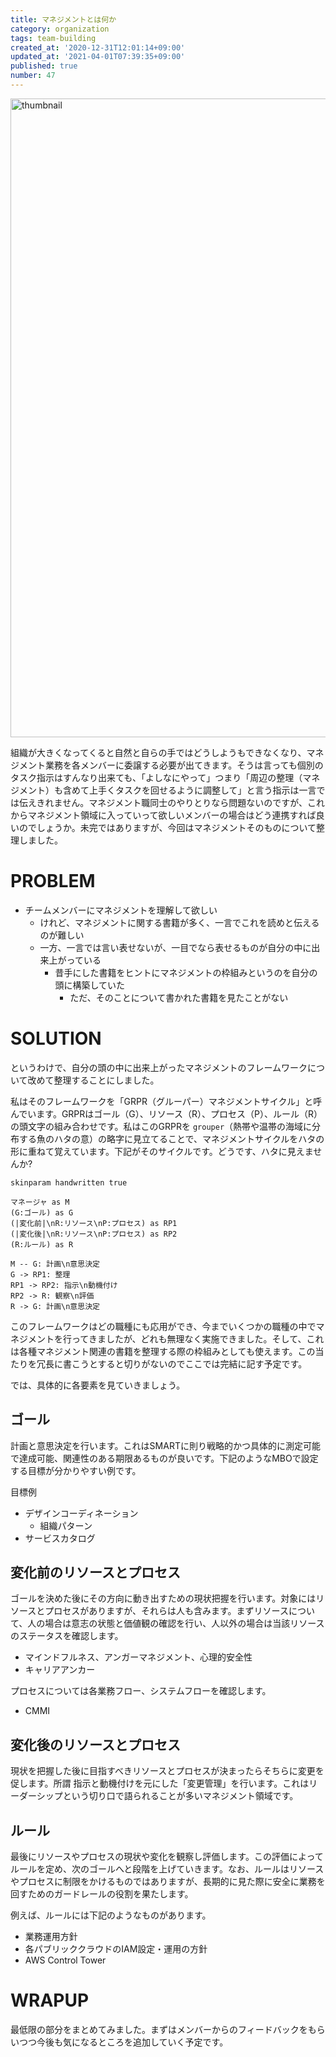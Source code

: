 ```yaml
---
title: マネジメントとは何か
category: organization
tags: team-building
created_at: '2020-12-31T12:01:14+09:00'
updated_at: '2021-04-01T07:39:35+09:00'
published: true
number: 47
---
```


<img width="1022" alt="thumbnail" src="https://img.esa.io/uploads/production/attachments/16651/2021/01/30/97367/8ac007e9-54f6-4909-b4e5-5068addb8466.png">

組織が大きくなってくると自然と自らの手ではどうしようもできなくなり、マネジメント業務を各メンバーに委譲する必要が出てきます。そうは言っても個別のタスク指示はすんなり出来ても、「よしなにやって」つまり「周辺の整理（マネジメント）も含めて上手くタスクを回せるように調整して」と言う指示は一言では伝えきれません。マネジメント職同士のやりとりなら問題ないのですが、これからマネジメント領域に入っていって欲しいメンバーの場合はどう連携すれば良いのでしょうか。未完ではありますが、今回はマネジメントそのものについて整理しました。

# PROBLEM
- チームメンバーにマネジメントを理解して欲しい
    - けれど、マネジメントに関する書籍が多く、一言でこれを読めと伝えるのが難しい
    - 一方、一言では言い表せないが、一目でなら表せるものが自分の中に出来上がっている
        - 昔手にした書籍をヒントにマネジメントの枠組みというのを自分の頭に構築していた
            - ただ、そのことについて書かれた書籍を見たことがない

# SOLUTION
というわけで、自分の頭の中に出来上がったマネジメントのフレームワークについて改めて整理することにしました。

私はそのフレームワークを「GRPR（グルーパー）マネジメントサイクル」と呼んでいます。GRPRはゴール（G）、リソース（R）、プロセス（P）、ルール（R）の頭文字の組み合わせです。私はこのGRPRを `grouper`（熱帯や温帯の海域に分布する魚のハタの意）の略字に見立てることで、マネジメントサイクルをハタの形に重ねて覚えています。下記がそのサイクルです。どうです、ハタに見えませんか?

```uml
skinparam handwritten true

マネージャ as M
(G:ゴール) as G
(|変化前|\nR:リソース\nP:プロセス) as RP1
(|変化後|\nR:リソース\nP:プロセス) as RP2
(R:ルール) as R

M -- G: 計画\n意思決定
G -> RP1: 整理
RP1 -> RP2: 指示\n動機付け
RP2 -> R: 観察\n評価
R -> G: 計画\n意思決定
```

このフレームワークはどの職種にも応用ができ、今までいくつかの職種の中でマネジメントを行ってきましたが、どれも無理なく実施できました。そして、これは各種マネジメント関連の書籍を整理する際の枠組みとしても使えます。この当たりを冗長に書こうとすると切りがないのでここでは完結に記す予定です。

では、具体的に各要素を見ていきましょう。

## ゴール
計画と意思決定を行います。これはSMARTに則り戦略的かつ具体的に測定可能で達成可能、関連性のある期限あるものが良いです。下記のようなMBOで設定する目標が分かりやすい例です。

目標例
- デザインコーディネーション
    - 組織パターン
- サービスカタログ

## 変化前のリソースとプロセス
ゴールを決めた後にその方向に動き出すための現状把握を行います。対象にはリソースとプロセスがありますが、それらは人も含みます。まずリソースについて、人の場合は意志の状態と価値観の確認を行い、人以外の場合は当該リソースのステータスを確認します。

- マインドフルネス、アンガーマネジメント、心理的安全性
- キャリアアンカー

プロセスについては各業務フロー、システムフローを確認します。

- CMMI

## 変化後のリソースとプロセス
現状を把握した後に目指すべきリソースとプロセスが決まったらそちらに変更を促します。所謂 指示と動機付けを元にした「変更管理」を行います。これはリーダーシップという切り口で語られることが多いマネジメント領域です。

## ルール
最後にリソースやプロセスの現状や変化を観察し評価します。この評価によってルールを定め、次のゴールへと段階を上げていきます。なお、ルールはリソースやプロセスに制限をかけるものではありますが、長期的に見た際に安全に業務を回すためのガードレールの役割を果たします。

例えば、ルールには下記のようなものがあります。

- 業務運用方針
- 各パブリッククラウドのIAM設定・運用の方針
- AWS Control Tower

# WRAPUP
最低限の部分をまとめてみました。まずはメンバーからのフィードバックをもらいつつ今後も気になるところを追加していく予定です。
